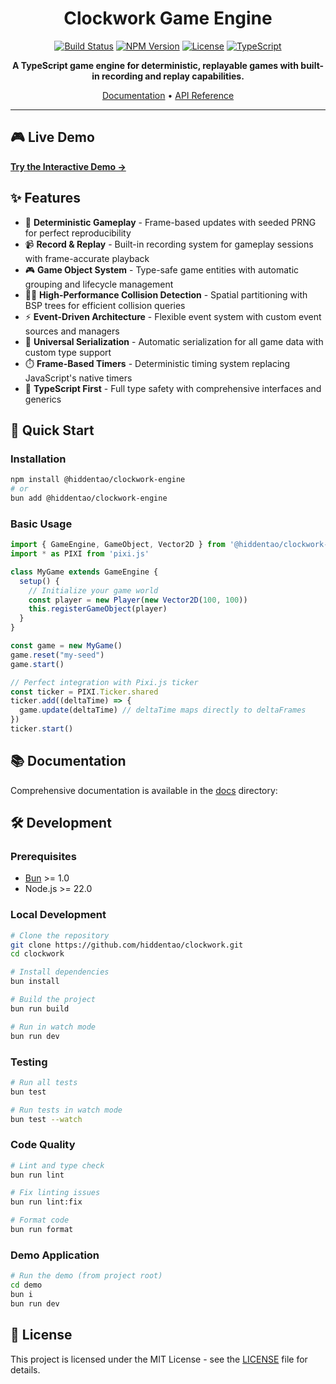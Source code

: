<div align="center">

# Clockwork Game Engine

[![Build Status](https://img.shields.io/github/actions/workflow/status/hiddentao/clockwork/ci.yml?branch=main)](https://github.com/hiddentao/clockwork/actions)
[![NPM Version](https://img.shields.io/npm/v/@hiddentao/clockwork-engine.svg)](https://www.npmjs.com/package/@hiddentao/clockwork-engine)
[![License](https://img.shields.io/npm/l/@hiddentao/clockwork-engine.svg)](https://github.com/hiddentao/clockwork/blob/main/LICENSE)
[![TypeScript](https://img.shields.io/badge/TypeScript-5.3.3-blue.svg)](https://www.typescriptlang.org/)

**A TypeScript game engine for deterministic, replayable games with built-in recording and replay capabilities.**

[Documentation](./docs) • [API Reference](./docs/api.md)

</div>

---

## 🎮 Live Demo

**[Try the Interactive Demo →](https://hiddentao.github.io/clockwork)**

## ✨ Features

- 🎯 **Deterministic Gameplay** - Frame-based updates with seeded PRNG for perfect reproducibility
- 📹 **Record & Replay** - Built-in recording system for gameplay sessions with frame-accurate playback
- 🎮 **Game Object System** - Type-safe game entities with automatic grouping and lifecycle management
- 🏃‍♂️ **High-Performance Collision Detection** - Spatial partitioning with BSP trees for efficient collision queries
- ⚡ **Event-Driven Architecture** - Flexible event system with custom event sources and managers
- 🔄 **Universal Serialization** - Automatic serialization for all game data with custom type support
- ⏱️ **Frame-Based Timers** - Deterministic timing system replacing JavaScript's native timers
- 🔧 **TypeScript First** - Full type safety with comprehensive interfaces and generics

## 🚀 Quick Start

### Installation

```bash
npm install @hiddentao/clockwork-engine
# or
bun add @hiddentao/clockwork-engine
```

### Basic Usage

```typescript
import { GameEngine, GameObject, Vector2D } from '@hiddentao/clockwork-engine'
import * as PIXI from 'pixi.js'

class MyGame extends GameEngine {
  setup() {
    // Initialize your game world
    const player = new Player(new Vector2D(100, 100))
    this.registerGameObject(player)
  }
}

const game = new MyGame()
game.reset("my-seed")
game.start()

// Perfect integration with Pixi.js ticker
const ticker = PIXI.Ticker.shared
ticker.add((deltaTime) => {
  game.update(deltaTime) // deltaTime maps directly to deltaFrames
})
ticker.start()
```

## 📚 Documentation

Comprehensive documentation is available in the [docs](./docs) directory:

## 🛠️ Development

### Prerequisites

- [Bun](https://bun.sh/) >= 1.0
- Node.js >= 22.0

### Local Development

```bash
# Clone the repository
git clone https://github.com/hiddentao/clockwork.git
cd clockwork

# Install dependencies
bun install

# Build the project
bun run build

# Run in watch mode
bun run dev
```

### Testing

```bash
# Run all tests
bun test

# Run tests in watch mode
bun test --watch
```

### Code Quality

```bash
# Lint and type check
bun run lint

# Fix linting issues
bun run lint:fix

# Format code
bun run format
```

### Demo Application

```bash
# Run the demo (from project root)
cd demo
bun i 
bun run dev
```

## 📄 License

This project is licensed under the MIT License - see the [LICENSE](LICENSE) file for details.

